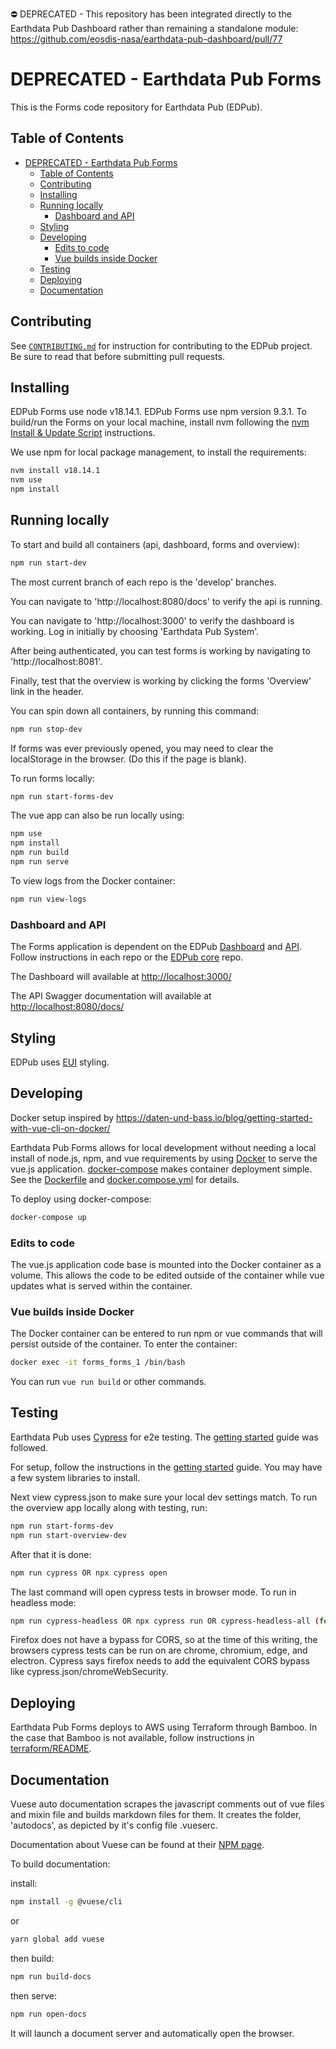 ⛔️ DEPRECATED - This repository has been integrated directly to the Earthdata Pub Dashboard
rather than remaining a standalone module: https://github.com/eosdis-nasa/earthdata-pub-dashboard/pull/77

# DEPRECATED  - Earthdata Pub Forms

This is the Forms code repository for Earthdata Pub (EDPub).

## Table of Contents

- [DEPRECATED  - Earthdata Pub Forms](#deprecated----earthdata-pub-forms)
  - [Table of Contents](#table-of-contents)
  - [Contributing](#contributing)
  - [Installing](#installing)
  - [Running locally](#running-locally)
    - [Dashboard and API](#dashboard-and-api)
  - [Styling](#styling)
  - [Developing](#developing)
    - [Edits to code](#edits-to-code)
    - [Vue builds inside Docker](#vue-builds-inside-docker)
  - [Testing](#testing)
  - [Deploying](#deploying)
  - [Documentation](#documentation)

## Contributing

See [`CONTRIBUTING.md`](./CONTRIBUTING.md) for instruction for contributing to
the EDPub project. Be sure to read that before submitting pull requests.

## Installing

EDPub Forms use node v18.14.1. EDPub Forms use npm version 9.3.1.  To build/run the Forms on your local
machine, install nvm following the [nvm Install & Update Script](https://github.com/nvm-sh/nvm#install--update-script)
instructions.

We use npm for local package management, to install the requirements:

```bash
nvm install v18.14.1
nvm use
npm install
```

## Running locally

To start and build all containers (api, dashboard, forms and overview):

```bash
npm run start-dev
```

The most current branch of each repo is the 'develop' branches.

You can navigate to 'http://localhost:8080/docs' to verify the api is running.

You can navigate to 'http://localhost:3000' to verify the dashboard is working.
Log in initially by choosing 'Earthdata Pub System'.

After being authenticated, you can test forms is working by navigating to 'http://localhost:8081'.

Finally, test that the overview is working by clicking the forms 'Overview' link in the header.

You can spin down all containers, by running this command:

```bash
npm run stop-dev
```

If forms was ever previously opened, you may need to clear the localStorage in the browser. (Do this if the page is blank).

To run forms locally:

```bash
npm run start-forms-dev
```

The vue app can also be run locally using:

```bash
npm use
npm install
npm run build
npm run serve
```

To view logs from the Docker container:

```bash
npm run view-logs
```

### Dashboard and API

The Forms application is dependent on the EDPub [Dashboard](https://github.com/eosdis-nasa/earthdata-pub-dashboard)
and [API](https://github.com/eosdis-nasa/earthdata-pub-api). Follow
instructions in each repo or the [EDPub core](https://github.com/eosdis-nasa/earthdata-pub)
repo.

The Dashboard will available at <http://localhost:3000/>

The API Swagger documentation will available at <http://localhost:8080/docs/>

## Styling

EDPub uses [EUI](https://cdn.earthdata.nasa.gov/eui/latest/docs/eui/index.html) styling.

## Developing

Docker setup inspired by <https://daten-und-bass.io/blog/getting-started-with-vue-cli-on-docker/>

Earthdata Pub Forms allows for local development without needing a local install
of node.js, npm, and vue requirements by using [Docker](https://docs.docker.com/)
to serve the vue.js application. [docker-compose](https://docs.docker.com/compose/)
makes container deployment simple. See the [Dockerfile](./Dockerfile) and
[docker.compose.yml](./docker-compose.yml) for details.

To deploy using docker-compose:

```bash
docker-compose up
```

### Edits to code

The vue.js application code base is mounted into the Docker container as a volume.
This allows the code to be edited outside of the container while vue updates what
is served within the container.

### Vue builds inside Docker

The Docker container can be entered to run npm or vue commands that will persist
outside of the container. To enter the container:

```bash
docker exec -it forms_forms_1 /bin/bash
```

You can run `vue run build` or other commands.

## Testing

Earthdata Pub uses [Cypress](https://docs.cypress.io/guides/getting-started/testing-your-app#Seeding-data) for e2e testing. The 
[getting started](https://docs.cypress.io/guides/getting-started/installing-cypress) guide 
was followed.

For setup, follow the instructions in the [getting started](https://docs.cypress.io/guides/getting-started/installing-cypress) guide.
You may have a few system libraries to install.  

Next view cypress.json to make sure your local dev settings match.  To run the overview app locally along with testing, run:

```bash
npm run start-forms-dev
npm run start-overview-dev
```

After that it is done:

```bash
npm run cypress OR npx cypress open 
```

The last command will open cypress tests in browser mode.  To run in headless mode:

```bash
npm run cypress-headless OR npx cypress run OR cypress-headless-all (for all browsers supported)
```

Firefox does not have a bypass for CORS, so at the time of this writing, the browsers cypress tests can be run on are chrome, chromium, edge, and electron.
Cypress says firefox needs to add the equivalent CORS bypass like cypress.json/chromeWebSecurity.

## Deploying

Earthdata Pub Forms deploys to AWS using Terraform through Bamboo. In the case
that Bamboo is not available, follow instructions in [terraform/README](./terraform/README.md).

## Documentation

Vuese auto documentation scrapes the javascript comments out of vue files and mixin
file and builds markdown files for them. It creates the folder, 'autodocs', as
depicted by it's config file .vueserc.

Documentation about Vuese can be found at their [NPM page](https://www.npmjs.com/package/vuese/v/1.4.0?activeTab=readme).

To build documentation:

install:

```bash
npm install -g @vuese/cli 
```

or

```bash
yarn global add vuese
```

then build:

```bash
npm run build-docs
```

then serve:

```bash
npm run open-docs
```

It will launch a document server and automatically open the browser.

